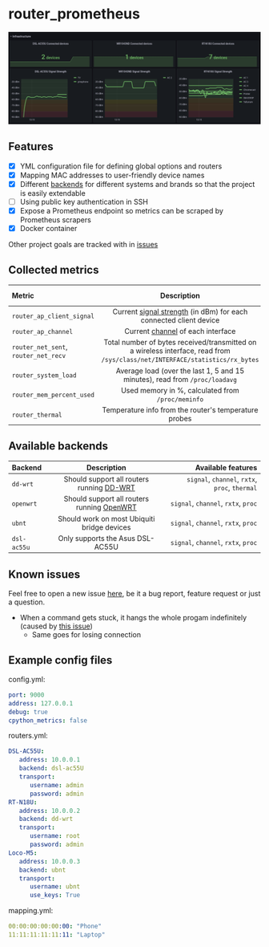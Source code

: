 # router_prometheus

![Example Grafana Dashboard](.github/grafana_screenshot.png)


## Features
 - [X] YML configuration file for defining global options and routers
 - [X] Mapping MAC addresses to user-friendly device names
 - [X] Different [backends](#available-backends) for different systems and brands so that the project is easily extendable
 - [ ] Using public key authentication in SSH
 - [X] Expose a Prometheus endpoint so metrics can be scraped by Prometheus scrapers
 - [X] Docker container

Other project goals are tracked with in [issues](https://github.com/a13xie/router_prometheus/issues)

## Collected metrics

| Metric | Description | Required feature |
| :-------------- | :-------------: | -------------: |
| `router_ap_client_signal` | Current [signal strength](https://www.securedgenetworks.com/blog/wifi-signal-strength#what-is-a-good-wifi-signal-stength) (in dBm) for each connected client device | `signal` |
| `router_ap_channel` | Current [channel](https://en.wikipedia.org/wiki/List_of_WLAN_channels) of each interface | `channel` |
| `router_net_sent`, `router_net_recv` | Total number of bytes received/transmitted on a wireless interface, read from `/sys/class/net/INTERFACE/statistics/rx_bytes` | `rxtx` |
| `router_system_load` | Average load (over the last 1, 5 and 15 minutes), read from `/proc/loadavg` | `proc` |
| `router_mem_percent_used` | Used memory in %, calculated from `/proc/meminfo` | `proc` |
| `router_thermal` | Temperature info from the router's temperature probes | `thermal` |

## Available backends

| Backend | Description | Available features |
| :-------------- | :-------------: | -------------: |
| `dd-wrt`    | Should support all routers running [DD-WRT](https://dd-wrt.com/) | `signal`, `channel`, `rxtx`, `proc`, `thermal` |
| `openwrt`    | Should support all routers running [OpenWRT](https://openwrt.org/) | `signal`, `channel`, `rxtx`, `proc` |
| `ubnt`      | Should work on most Ubiquiti bridge devices | `signal`, `channel`, `rxtx`, `proc` |
| `dsl-ac55u` | Only supports the Asus DSL-AC55U | `signal`, `channel`, `rxtx`, `proc` |

## Known issues

Feel free to open a new issue [here](https://github.com/a13xie/router_prometheus/issues), be it a bug report, feature request or just a question.

 - When a command gets stuck, it hangs the whole progam indefinitely (caused by [this issue](https://github.com/fabric/fabric/issues/2197))
   - Same goes for losing connection

## Example config files

config.yml:
```yml
port: 9000
address: 127.0.0.1
debug: true
cpython_metrics: false
```

routers.yml:
```yml
DSL-AC55U:
   address: 10.0.0.1
   backend: dsl-ac55U
   transport:
      username: admin
      password: admin
RT-N18U:
   address: 10.0.0.2
   backend: dd-wrt
   transport:
      username: root
      password: admin
Loco-M5:
   address: 10.0.0.3
   backend: ubnt
   transport:
      username: ubnt
      use_keys: True
```

mapping.yml:
```yml
00:00:00:00:00:00: "Phone"
11:11:11:11:11:11: "Laptop"
```
